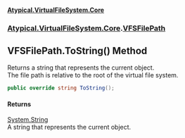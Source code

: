 #### [Atypical.VirtualFileSystem.Core](VirtualFileSystem.md 'VirtualFileSystem')
### [Atypical.VirtualFileSystem.Core](VirtualFileSystem.md#Atypical.VirtualFileSystem.Core 'Atypical.VirtualFileSystem.Core').[VFSFilePath](VFSFilePath.md 'Atypical.VirtualFileSystem.Core.VFSFilePath')

## VFSFilePath.ToString() Method

Returns a string that represents the current object.  
The file path is relative to the root of the virtual file system.

```csharp
public override string ToString();
```

#### Returns
[System.String](https://docs.microsoft.com/en-us/dotnet/api/System.String 'System.String')  
A string that represents the current object.